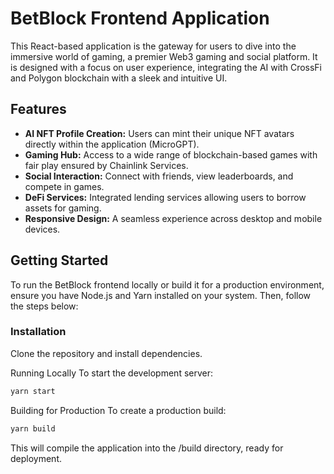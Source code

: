 # BetBlock Frontend Application

This React-based application is the gateway for users to dive into the immersive world of gaming, a premier Web3 gaming and social platform. It is designed with a focus on user experience, integrating the AI with CrossFi and Polygon blockchain with a sleek and intuitive UI.

## Features

- **AI NFT Profile Creation:** Users can mint their unique NFT avatars directly within the application (MicroGPT).
- **Gaming Hub:** Access to a wide range of blockchain-based games with fair play ensured by Chainlink Services.
- **Social Interaction:** Connect with friends, view leaderboards, and compete in games.
- **DeFi Services:** Integrated lending services allowing users to borrow assets for gaming.
- **Responsive Design:** A seamless experience across desktop and mobile devices.

## Getting Started

To run the BetBlock frontend locally or build it for a production environment, ensure you have Node.js and Yarn installed on your system. Then, follow the steps below:

### Installation

Clone the repository and install dependencies.

Running Locally
To start the development server:

```bash
yarn start
```

Building for Production
To create a production build:

```bash
yarn build
```

This will compile the application into the /build directory, ready for deployment.